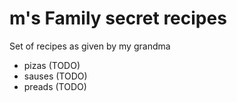 # m's Family secret recipes

Set of recipes as given by my grandma

- pizas (TODO)
- sauses (TODO)
- preads (TODO)
